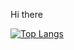 Hi there

[![Top Langs](https://github-readme-stats.vercel.app/api/top-langs/?username=rjames187&layout=compact&hide=html,css,nix,pug,procfile&langs_count=20)](https://github.com/anuraghazra/github-readme-stats)


